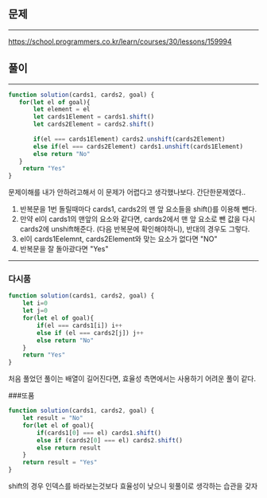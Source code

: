 ## 문제
----
https://school.programmers.co.kr/learn/courses/30/lessons/159994

## 풀이
---
```jsx
function solution(cards1, cards2, goal) {
   for(let el of goal){
       let element = el
       let cards1Element = cards1.shift()
       let cards2Element = cards2.shift()
       
       if(el === cards1Element) cards2.unshift(cards2Element)
       else if(el === cards2Element) cards1.unshift(cards1Element)
       else return "No"
   }
    return "Yes"
}
```

문제이해를 내가 안하려고해서 이 문제가 어렵다고 생각했나보다.
간단한문제였다..
1. 반복문을 1번 돌릴때마다 cards1, cards2의 맨 앞 요소들을 shift()를 이용해 뺀다.
2. 만약 el이 cards1의 맨앞의 요소와 같다면, cards2에서 맨 앞 요소로 뺀 값을 다시 cards2에 unshift해준다. (다음 반복문에 확인해야하니), 반대의 경우도 그렇다. 
3. el이 cards1Eelemnt, cards2Element와 맞는 요소가 없다면 "NO"
4. 반복문을 잘 돌아괐다면 "Yes"
 


---
### 다시품
```jsx
function solution(cards1, cards2, goal) {
    let i=0
    let j=0
    for(let el of goal){
        if(el === cards1[i]) i++
        else if (el === cards2[j]) j++
        else return "No"
    }
    return "Yes"
}
```
처음 풀었던 풀이는 배열이 길어진다면, 효율성 측면에서는 사용하기 어려운 풀이 같다.

###또품
```jsx
function solution(cards1, cards2, goal) {
    let result = "No"
    for(let el of goal){
        if(cards1[0] === el) cards1.shift()
        else if (cards2[0] === el) cards2.shift()
        else return result
    }
    return result = "Yes"
}

```
shift의 경우 인덱스를 바라보는것보다 효율성이 낮으니 윗풀이로 생각하는 습관을 갖자
